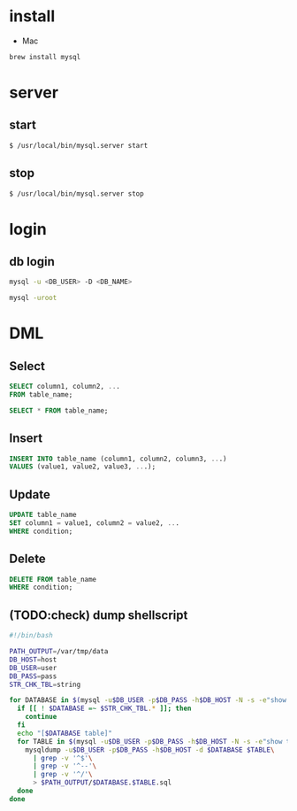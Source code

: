 # install

- Mac

```sh
brew install mysql
```

# server

## start

```sh
$ /usr/local/bin/mysql.server start
```

## stop

```sh
$ /usr/local/bin/mysql.server stop
```



# login

## db login
```bash
mysql -u <DB_USER> -D <DB_NAME>

mysql -uroot
```

# DML

## Select

```sql
SELECT column1, column2, ...
FROM table_name;

SELECT * FROM table_name;
```

## Insert

```sql
INSERT INTO table_name (column1, column2, column3, ...)
VALUES (value1, value2, value3, ...);
```

## Update

```sql
UPDATE table_name
SET column1 = value1, column2 = value2, ...
WHERE condition;
```

## Delete

```sql
DELETE FROM table_name
WHERE condition;
```

## (TODO:check) dump shellscript

```bash
#!/bin/bash

PATH_OUTPUT=/var/tmp/data
DB_HOST=host
DB_USER=user
DB_PASS=pass
STR_CHK_TBL=string

for DATABASE in $(mysql -u$DB_USER -p$DB_PASS -h$DB_HOST -N -s -e"show databases;"); do
  if [[ ! $DATABASE =~ $STR_CHK_TBL.* ]]; then
    continue
  fi
  echo "[$DATABASE table]"
  for TABLE in $(mysql -u$DB_USER -p$DB_PASS -h$DB_HOST -N -s -e"show tables in $DATABASE ;"); do
    mysqldump -u$DB_USER -p$DB_PASS -h$DB_HOST -d $DATABASE $TABLE\
      | grep -v '^$'\
      | grep -v '^--'\
      | grep -v '^/'\
      > $PATH_OUTPUT/$DATABASE.$TABLE.sql
  done
done
```


